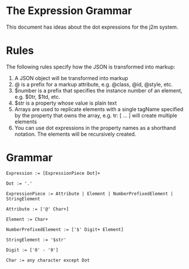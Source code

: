 # The Expression Grammar

This document has ideas about the dot expressions for the j2m system.

# Rules

The following rules specify how the JSON is transformed into markup:

1. A JSON object will be transformed into markup
2. @ is a prefix for a markup attribute, e.g. @class, @id, @style, etc.
3. $number is a prefix that specifies the instance number of an element, e.g. $0tr, $1td, etc.
4. $str is a property whose value is plain text
5. Arrays are used to replicate elements with a single tagName specified by the property that owns the array, e.g. tr: [ ... ] will create multiple <tr> elements
6. You can use dot expressions in the property names as a shorthand notation. The elements will be recursively created.

# Grammar

```
Expression := [ExpressionPiece Dot]+

Dot := '.'

ExpressionPiece := Attribute | Element | NumberPrefixedElement | StringElement

Attribute := ['@' Char+]

Element := Char+

NumberPrefixedElement := ['$' Digit+ Element]

StringElement := '$str'

Digit := ['0' - '9']

Char := any character except Dot
```
